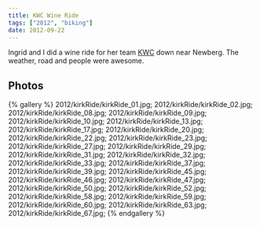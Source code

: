 ```yaml
---
title: KWC Wine Ride
tags: ["2012", "biking"]
date: 2012-09-22
---
```

Ingrid and I did a wine ride for her team <a href="http://www.facebook.com/pages/Kirk-Whiteman-Coaching/181693791871132">KWC</a> down near Newberg.  The weather, road and people were awesome.
<br>

<h2>Photos</h2>
{% gallery %} 
2012/kirkRide/kirkRide_01.jpg;
2012/kirkRide/kirkRide_02.jpg;
2012/kirkRide/kirkRide_08.jpg;
2012/kirkRide/kirkRide_09.jpg;
2012/kirkRide/kirkRide_10.jpg;
2012/kirkRide/kirkRide_13.jpg;
2012/kirkRide/kirkRide_17.jpg;
2012/kirkRide/kirkRide_20.jpg;
2012/kirkRide/kirkRide_22.jpg;
2012/kirkRide/kirkRide_23.jpg;
2012/kirkRide/kirkRide_27.jpg;
2012/kirkRide/kirkRide_29.jpg;
2012/kirkRide/kirkRide_31.jpg;
2012/kirkRide/kirkRide_32.jpg;
2012/kirkRide/kirkRide_33.jpg;
2012/kirkRide/kirkRide_37.jpg;
2012/kirkRide/kirkRide_39.jpg;
2012/kirkRide/kirkRide_45.jpg;
2012/kirkRide/kirkRide_46.jpg;
2012/kirkRide/kirkRide_47.jpg;
2012/kirkRide/kirkRide_50.jpg;
2012/kirkRide/kirkRide_52.jpg;
2012/kirkRide/kirkRide_58.jpg;
2012/kirkRide/kirkRide_59.jpg;
2012/kirkRide/kirkRide_60.jpg;
2012/kirkRide/kirkRide_63.jpg;
2012/kirkRide/kirkRide_67.jpg;
{% endgallery %}
